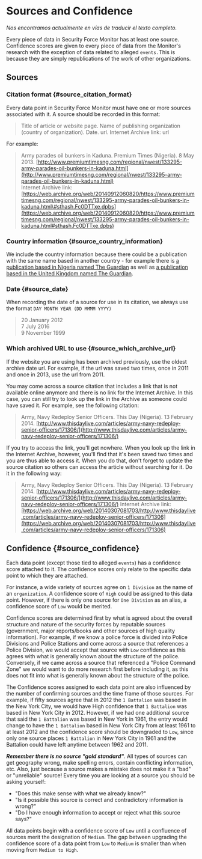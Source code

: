 # Sources and Confidence

*Nos encontramos actualmente en vías de traducir el texto completo.*

Every piece of data in Security Force Monitor has at least one source. Confidence scores are given to every piece of data from the Monitor's research with the exception of data related to alleged `events.`This is because they are simply republications of the work of other organizations.

## Sources

### Citation format {#source_citation_format}

Every data point in Security Force Monitor must have one or more sources associated with it. A source should be recorded in this format:

> Title of article or website page. Name of publishing organization \(country of organization\). Date. url. Internet Archive link: url

For example:

> Army parades oil bunkers in Kaduna. Premium Times \(Nigeria\). 8 May 2013. [http://www.premiumtimesng.com/regional/nwest/133295-army-parades-oil-bunkers-in-kaduna.html](http://www.premiumtimesng.com/regional/nwest/133295-army-parades-oil-bunkers-in-kaduna.html)  
> Internet Archive link: [https://web.archive.org/web/20140912060820/https://www.premiumtimesng.com/regional/nwest/133295-army-parades-oil-bunkers-in-kaduna.html\#sthash.Fc0DTTxe.dpbs](https://web.archive.org/web/20140912060820/https://www.premiumtimesng.com/regional/nwest/133295-army-parades-oil-bunkers-in-kaduna.html#sthash.Fc0DTTxe.dpbs)

### Country information {#source_country_information}

We include the country information because there could be a publication with the same name based in another country - for example there is [a publication based in Nigeria named The Guardian](https://guardian.ng/) as well as [a publication based in the United Kingdom named The Guardian](https://www.theguardian.com/uk).

### Date {#source_date}

When recording the date of a source for use in its citation,  we always use the format `DAY MONTH YEAR (DD MMMM YYYY)`

> 20 January 2012  
> 7 July 2016  
> 9 November 1999

### Which archived URL to use {#source_which_archive_url}

If the website you are using has been archived previously, use the oldest archive date url. For example, if the url was saved two times, once in 2011 and once in 2013, use the url from 2011.

You may come across a source citation that includes a link that is not available online anymore and there is no link for the Internet Archive. In this case, you can still try to look up the link in the Archive as someone could have saved it. For example, see the following citation:

> Army, Navy Redeploy Senior Officers. This Day \(Nigeria\). 13 February 2014. [http://www.thisdaylive.com/articles/army-navy-redeploy-senior-officers/171306/](http://www.thisdaylive.com/articles/army-navy-redeploy-senior-officers/171306/)

If you try to access the link, you'll get nowhere. When you look up the link in the Internet Archive, however, you'll find that it's been saved two times and you are thus able to access it. When you do that, don't forget to update the source citation so others can access the article without searching for it. Do it in the following way:

> Army, Navy Redeploy Senior Officers. This Day \(Nigeria\). 13 February 2014. [http://www.thisdaylive.com/articles/army-navy-redeploy-senior-officers/171306/](http://www.thisdaylive.com/articles/army-navy-redeploy-senior-officers/171306/) Internet Archive link: [https://web.archive.org/web/20140307081703/http://www.thisdaylive.com/articles/army-navy-redeploy-senior-officers/171306](https://web.archive.org/web/20140307081703/http://www.thisdaylive.com/articles/army-navy-redeploy-senior-officers/171306)

## Confidence {#source_confidence}

Each data point \(except those tied to alleged `events`\) has a confidence score attached to it. The confidence scores only relate to the specific data point to which they are attached.

For instance, a wide variety of sources agree on `1 Division` as the name of an `organization`. A confidence score of `High` could be assigned to this data point. However, if there is only one source for `One Division` as an alias, a confidence score of `Low` would be merited.

Confidence scores are determined first by what is agreed about the overall structure and nature of the security forces by reputable sources \(government, major reports/books and other sources of high quality information\). For example, if we know a police force is divided into Police Divisions and Police Stations and come across a source that references a Police Division, we would accept that source with `Low` confidence as this agrees with what is generally known about the structure of the police. Conversely, if we came across a source that referenced a "Police Command Zone" we would want to do more research first before including it, as this does not fit into what is generally known about the structure of the police.

The Confidence scores assigned to each data point are also influenced by the number of confirming sources and the time frame of those sources. For example, if fifty sources agree that in 2012 the `1 Battalion` was based in the New York City, we would have High confidence that `1 Battalion` was based in New York City in 2012. However, if we had one additional source that said the `1 Battalion` was based in New York in 1961, the entry would change to have the `1 Battalion` based in New York City from at least 1961 to at least 2012 and the confidence score should be downgraded to `Low`, since only one source places `1 Battalion` in New York City in 1961 and the Battalion could have left anytime between 1962 and 2011.

_**Remember there is no source "gold standard"**_. All types of sources can get geography wrong, make spelling errors, contain conflicting information, etc. Also, just because a source makes a mistake does not make it a "bad" or "unreliable" source! Every time you are looking at a source you should be asking yourself:

* "Does this make sense with what we already know?"
* "Is it possible this source is correct and contradictory information is wrong?"
* "Do I have enough information to accept or reject what this source says?"

All data points begin with a confidence score of `Low` until a confluence of sources merit the designation of `Medium`. The gap between upgrading the confidence score of a data point from `Low` to `Medium` is smaller than  when moving from `Medium to High`.

